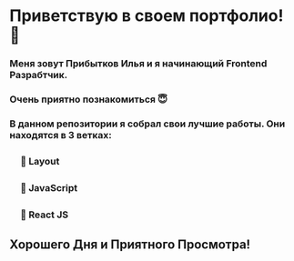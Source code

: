 # Приветствую в своем портфолио! 🤗
### Меня зовут Прибытков Илья и я начинающий Frontend Разрабтчик. 
### Очень приятно познакомиться 😇
### В данном репозитории я собрал свои лучшие работы. Они  находятся в 3 ветках: 
### ㅤ __📄 Layout__
### ㅤ __📄 JavaScript__
### ㅤ __📄 React JS__
## Хорошего Дня и Приятного Просмотра!








